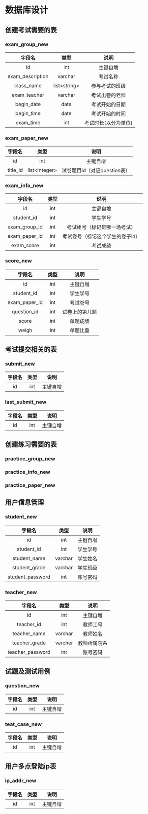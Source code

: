 # 数据库设计
## 创建考试需要的表
### exam_group_new
| 字段名 | 类型 | 说明 |
| :----: | :----: | :----: |
| id | int | 主键自增 |
| exam_description | varchar | 考试名称 |
| class_name | list\<string\> | 参与考试的班级 |
| exam_teacher | varchar | 考试出卷的老师 | 
| begin_date | date | 考试开始的日期 |
| begin_time | date | 考试开始的时间 | 
| exam_time | int | 考试时长(以分为单位) |

### exam_paper_new
| 字段名 | 类型 | 说明 |
| :----: | :----: | :----: |
| id | int | 主键自增 |
| title_id | list\<Integer\> | 试卷题目id（对应question表） |
  
### exam_info_new
| 字段名 | 类型 | 说明 |
| :----: | :----: | :----: |
| id | int | 主键自增 |
| student_id | int | 学生学号 |
| exam_group_id | int | 考试组号（标记是哪一场考试） |
| exam_paper_id | int | 考试卷号（标记这个学生的卷子id） |
| exam_score | int | 考试成绩 |

### score_new
| 字段名 | 类型 | 说明 |
| :----: | :----: | :----: |
| id | int | 主键自增 |
| student_id | int | 学生学号 |
| exam_paper_id | int | 考试卷号 |
| question_id | int | 试卷上的第几题 |
| score | int | 单题成绩 |
| weigh | int | 单题比重 |

## 考试提交相关的表
### submit_new
| 字段名 | 类型 | 说明 |
| :----: | :----: | :----: |
| id | int | 主键自增 |

### last_submit_new
| 字段名 | 类型 | 说明 |
| :----: | :----: | :----: |
| id | int | 主键自增 |

## 创建练习需要的表
### practice_group_new
### practice_info_new
### practice_paper_new

## 用户信息管理
### student_new
| 字段名 | 类型 | 说明 |
| :----: | :----: | :----: |
| id | int | 主键自增 |
| student_id | int | 学生学号 |
| student_name | varchar | 学生姓名 |
| student_grade | varchar | 学生班级 |
| student_password | int | 账号密码 |

### teacher_new
| 字段名 | 类型 | 说明 |
| :----: | :----: | :----: |
| id | int | 主键自增 |
| teacher_id | int | 教师工号 |
| teacher_name | varchar | 教师姓名 |
| teacher_grade | varcher | 教师所属院系 |
| teacher_password | int | 账号密码 |

## 试题及测试用例
### question_new
| 字段名 | 类型 | 说明 |
| :----: | :----: | :----: |
| id | int | 主键自增 |

### teat_case_new
| 字段名 | 类型 | 说明 |
| :----: | :----: | :----: |
| id | int | 主键自增 |

## 用户多点登陆ip表
### ip_addr_new
| 字段名 | 类型 | 说明 |
| :----: | :----: | :----: |
| id | int | 主键自增 |
